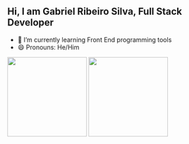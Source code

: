 ## Hi, I am Gabriel Ribeiro Silva, Full Stack Developer

- 🌱 I’m currently learning Front End programming tools
- 😄 Pronouns: He/Him

<div>
  <img height= "180"em src="https://github-readme-stats.vercel.app/api?username=Gaabsilva04Dev&show_icons=true&theme=synthwave"/>
  <img height= "180"em src= "https://github-readme-stats.vercel.app/api/top-langs/?username=Gaabsilva04Dev&layout=compact&theme=synthwave"/>
</div>
